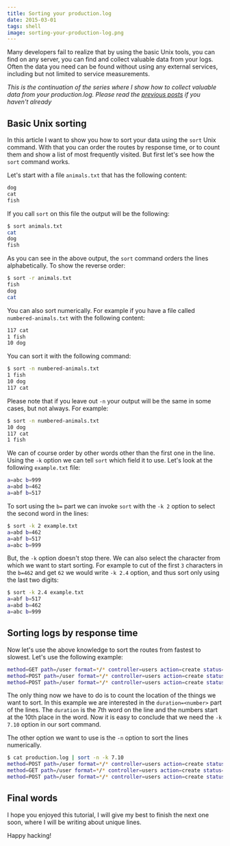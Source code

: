 ```yaml
---
title: Sorting your production.log
date: 2015-03-01
tags: shell
image: sorting-your-production-log.png
---
```


Many developers fail to realize that by using the basic Unix tools, you can find
on any server, you can find and collect valuable data from your logs. Often the
data you need can be found without using any external services, including but
not limited to service measurements.

_This is the continuation of the series where I show how to collect
valuable data from your production.log. Please read the 
[previous posts](/select-and-count-your-production-log.html)
if you haven't already_

## Basic Unix sorting

In this article I want to show you how to sort your data using
the `sort` Unix command. With that you can order the routes by 
response time, or to count them and show a list of most frequently
visited. But first let's see how the `sort` command works.

Let's start with a file `animals.txt` that has the following content:

``` txt
dog
cat
fish
```

If you call `sort` on this file the output will be the following:

``` sh
$ sort animals.txt
cat
dog
fish
```

As you can see in the above output, the `sort` command orders the
lines alphabetically. To show the reverse order:

``` sh
$ sort -r animals.txt
fish
dog
cat
```

You can also sort numerically. For example if you have a file called
`numbered-animals.txt` with the following content:

``` txt
117 cat
1 fish
10 dog
```

You can sort it with the following command:

``` sh
$ sort -n numbered-animals.txt
1 fish
10 dog
117 cat
```

Please note that if you leave out `-n` your output will be the same
in some cases, but not always. For example:

``` sh
$ sort -n numbered-animals.txt
10 dog
117 cat
1 fish
```

We can of course order by other words other than the first one in the
line. Using the `-k` option we can tell `sort` which field it to use.
Let's look at the following `example.txt` file:

``` sh
a=abc b=999
a=abd b=462
a=abf b=517
```

To sort using the `b=` part we can invoke `sort` with the `-k 2` option
to select the second word in the lines:

``` sh
$ sort -k 2 example.txt
a=abd b=462
a=abf b=517
a=abc b=999
```

But, the `-k` option doesn't stop there. We can also select the 
character from which we want to start sorting. For example to cut
of the first `3` characters in the `b=462` and get `62` we would
write `-k 2.4` option, and thus sort only using the last two digits:

``` sh
$ sort -k 2.4 example.txt
a=abf b=517
a=abd b=462
a=abc b=999
```

## Sorting logs by response time

Now let's use the above knowledge to sort the routes from fastest to
slowest. Let's use the following example:

``` sh
method=GET path=/user format=*/* controller=users action=create status=200 duration=4.2 view=0.00 db=3.91 time=2016-02-16 16:50:37 +0000
method=POST path=/user format=*/* controller=users action=create status=200 duration=2.4 view=0.00 db=3.91 time=2016-02-16 16:48:37 +0000
method=POST path=/user format=*/* controller=users action=create status=200 duration=56.4 view=0.00 db=3.91 time=2016-02-16 16:52:12 +0000
```

The only thing now we have to do is to count the location of
the things we want to sort. In this example we are interested
in the `duration=<number>` part of the lines. The `duration` is
the 7th word on the line and the numbers start at the 10th place
in the word. Now it is easy to conclude that we need the `-k 7.10`
option in our sort command.

The other option we want to use is the `-n` option to sort the lines
numerically.

``` sh
$ cat production.log | sort -n -k 7.10 
method=POST path=/user format=*/* controller=users action=create status=200 duration=2.4 view=0.00 db=3.91 time=2016-02-16 16:48:37 +0000
method=GET path=/user format=*/* controller=users action=create status=200 duration=4.2 view=0.00 db=3.91 time=2016-02-16 16:50:37 +0000
method=POST path=/user format=*/* controller=users action=create status=200 duration=56.4 view=0.00 db=3.91 time=2016-02-16 16:52:12 +0000
```

## Final words

I hope you enjoyed this tutorial, I will give my best to finish the next
one soon, where I will be writing about unique lines.

Happy hacking!
